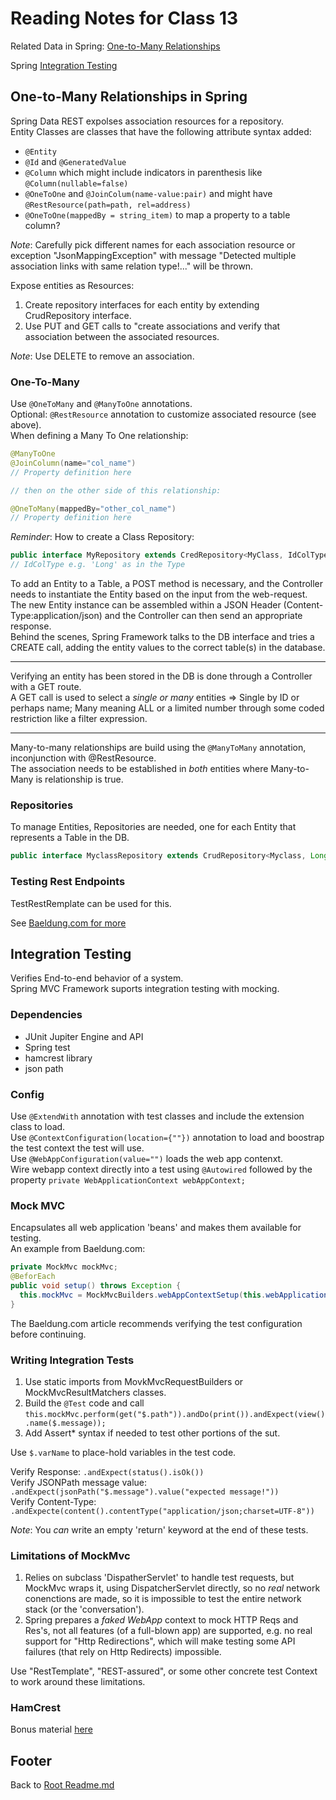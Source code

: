 # Reading Notes for Class 13

Related Data in Spring: [One-to-Many Relationships](https://www.baeldung.com/spring-data-rest-relationships)  

Spring [Integration Testing](https://www.baeldung.com/integration-testing-in-spring)  

## One-to-Many Relationships in Spring

Spring Data REST expolses association resources for a repository.  
Entity Classes are classes that have the following attribute syntax added:  

- `@Entity`
- `@Id` and `@GeneratedValue`
- `@Column` which might include indicators in parenthesis like `@Column(nullable=false)`  
- `@OneToOne` and `@JoinColum(name-value:pair)` and might have `@RestResource(path=path, rel=address)`
- `@OneToOne(mappedBy = string_item)` to map a property to a table column?

*Note*: Carefully pick different names for each association resource or exception "JsonMappingException" with message "Detected multiple association links with same relation type!..." will be thrown.  

Expose entities as Resources:

1. Create repository interfaces for each entity by extending CrudRepository interface.  
2. Use PUT and GET calls to "create associations and verify that association between the associated resources.  

*Note*: Use DELETE to remove an association.  

### One-To-Many

Use `@OneToMany` and `@ManyToOne` annotations.  
Optional: `@RestResource` annotation to customize associated resource (see above).  
When defining a Many To One relationship:

```java
@ManyToOne
@JoinColumn(name="col_name")
// Property definition here

// then on the other side of this relationship:

@OneToMany(mappedBy="other_col_name")
// Property definition here
```

*Reminder*: How to create a Class Repository:

```java
public interface MyRepository extends CredRepository<MyClass, IdColType>{}
// IdColType e.g. 'Long' as in the Type
```

To add an Entity to a Table, a POST method is necessary, and the Controller needs to instantiate the Entity based on the input from the web-request.  
The new Entity instance can be assembled within a JSON Header (Content-Type:application/json) and the Controller can then send an appropriate response.  
Behind the scenes, Spring Framework talks to the DB interface and tries a CREATE call, adding the entity values to the correct table(s) in the database.  

-- -

Verifying an entity has been stored in the DB is done through a Controller with a GET route.  
A GET call is used to select a *single or many* entities => Single by ID or perhaps name; Many meaning ALL or a limited number through some coded restriction like a filter expression.

-- -

Many-to-many relationships are build using the `@ManyToMany` annotation, inconjunction with @RestResource.  
The association needs to be established in *both* entities where Many-to-Many is relationship is true.  

### Repositories

To manage Entities, Repositories are needed, one for each Entity that represents a Table in the DB.  

```java
public interface MyclassRepository extends CrudRepository<Myclass, Long>{};
```

### Testing Rest Endpoints

TestRestRemplate can be used for this.  

See [Baeldung.com for more](https://www.baeldung.com/spring-data-rest-relationships)  

## Integration Testing

Verifies End-to-end behavior of a system.  
Spring MVC Framework suports integration testing with mocking.  

### Dependencies

- JUnit Jupiter Engine and API
- Spring test
- hamcrest library
- json path

### Config

Use `@ExtendWith` annotation with test classes and include the extension class to load.  
Use `@ContextConfiguration(location={""})` annotation to load and boostrap the test context the test will use.  
Use `@WebAppConfiguration(value="")` loads the web app contenxt.  
Wire webapp context directly into a test using `@Autowired` followed by the property `private WebApplicationContext webAppContext;`  

### Mock MVC

Encapsulates all web application 'beans' and makes them available for testing.  
An example from Baeldung.com:

```java
private MockMvc mockMvc;
@BeforEach
public void setup() throws Exception {
  this.mockMvc = MockMvcBuilders.webAppContextSetup(this.webApplicationContext).build();
}
```

The Baeldung.com article recommends verifying the test configuration before continuing.  

### Writing Integration Tests

1. Use static imports from MovkMvcRequestBuilders or MockMvcResultMatchers classes.
1. Build the `@Test` code and call `this.mockMvc.perform(get("$.path")).andDo(print()).andExpect(view().name($.message));`
1. Add Assert* syntax if needed to test other portions of the sut.  

Use `$.varName` to place-hold variables in the test code.

Verify Response: `.andExpect(status().isOk())`  
Verify JSONPath message value: `.andExpect(jsonPath("$.message").value("expected message!"))`  
Verify Content-Type: `.andExpecte(content().contentType("application/json;charset=UTF-8"))`  

*Note*: You *can* write an empty 'return' keyword at the end of these tests.  

### Limitations of MockMvc

1. Relies on subclass 'DispatherServlet' to handle test requests, but MockMvc wraps it, using DispatcherServlet directly, so no *real* network conenctions are made, so it is impossible to test the entire network stack (or the 'conversation').  
1. Spring prepares a *faked WebApp* context to mock HTTP Reqs and Res's, not all features (of a full-blown app) are supported, e.g. no real support for "Http Redirections", which will make testing some API failures (that rely on Http Redirects) impossible.  

Use "RestTemplate", "REST-assured", or some other concrete test Context to work around these limitations.  

### HamCrest

Bonus material [here](http://hamcrest.org/JavaHamcrest/tutorial)  

## Footer

Back to [Root Readme.md](../README.md)  

